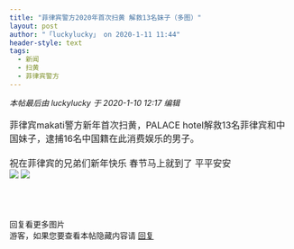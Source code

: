 ```yaml
---
title: "菲律宾警方2020年首次扫黄 解救13名妹子（多图）"
layout: post
author: "「luckylucky」 on 2020-1-11 11:44"
header-style: text
tags:
  - 新闻
  - 扫黄
  - 菲律宾警方
---
```


<head>
 <script type="text/javascript">replyreload += ',' + 5954890;</script>
</head>
<body>
 <i class="pstatus"> 本帖最后由 luckylucky 于 2020-1-10 12:17 编辑 </i>
 <br> 
 <br> 
 <font style="color:rgb(34, 34, 34)"><font face="&amp;quot;"><font style="font-size:16px">菲律宾makati警方新年首次扫黄，PALACE hotel解救13名菲律宾和中国妹子，逮捕16名中国籍在此消费娱乐的男子。<br> <br> 祝在菲律宾的兄弟们新年快乐 春节马上就到了 平平安安</font></font></font>
 <font color="#004000"><font style="font-size:16px"><br> </font></font>
 <img src="https://p6-tt.byteimg.com/img/pgc-image/debcba5f4c4347cc8ab92683e4be3595~noop_813x538.jpeg?from=post" onload="thumbImg(this)">
 <img src="https://p9-tt.byteimg.com/img/pgc-image/0453ac42d02a4cebae9edbc2bb04847a~noop_813x538.jpeg?from=post" onload="thumbImg(this)">
 <br> 
 <br> 
 <br> 
 <br> 
 <br> 回复看更多图片
 <br> 
 <div class="locked">
   游客，如果您要查看本帖隐藏内容请 
  <a href="forum.php?mod=post&amp;action=reply&amp;fid=2&amp;tid=549245" onclick="showWindow('reply', this.href)">回复</a> 
 </div>
 <br> 
 <br> 
 <br> 
 <br> 
 <br>
</body>


